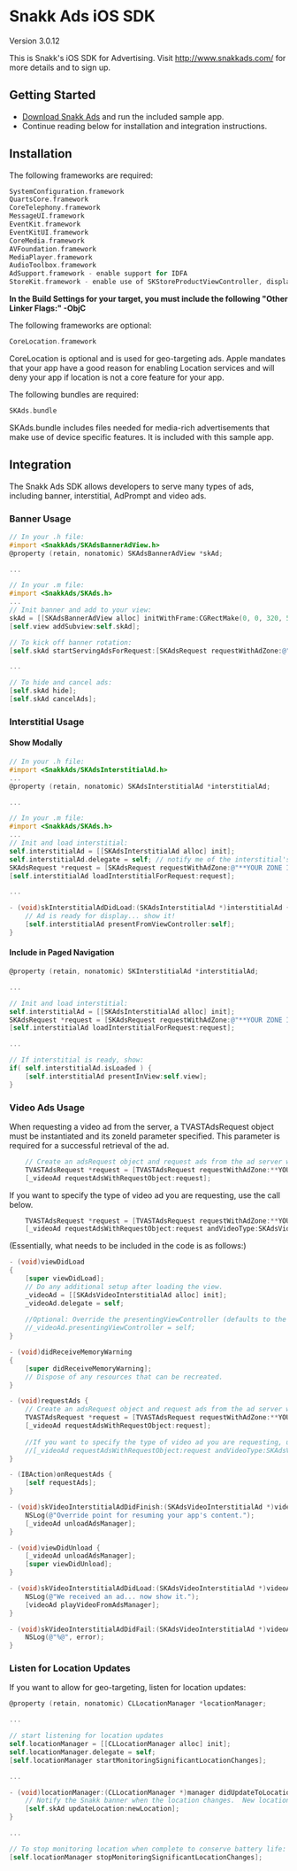Snakk Ads iOS SDK
================

Version 3.0.12

This is Snakk's iOS SDK for Advertising. Visit http://www.snakkads.com/ for more details and to sign up.



Getting Started
---------------

- [Download Snakk Ads](https://github.com/SnakkAds/snakk-ads-ios-sdk/archive/master.zip) and run the included sample app.
- Continue reading below for installation and integration instructions.


Installation
------------

The following frameworks are required:

```objective-c
SystemConfiguration.framework
QuartsCore.framework
CoreTelephony.framework
MessageUI.framework
EventKit.framework
EventKitUI.framework
CoreMedia.framework
AVFoundation.framework
MediaPlayer.framework
AudioToolbox.framework
AdSupport.framework - enable support for IDFA
StoreKit.framework - enable use of SKStoreProductViewController, displays app store ads without leaving your app
```

**In the Build Settings for your target, you must include the following "Other Linker Flags:" -ObjC**

The following frameworks are optional:

```objective-c
CoreLocation.framework
```
CoreLocation is optional and is used for geo-targeting ads.  Apple mandates that your app have a good reason for enabling Location services and will deny your app if location is not a core feature for your app.

The following bundles are required:

```objective-c
SKAds.bundle
```

SKAds.bundle includes files needed for media-rich advertisements that make use of device specific features. It is included with this sample app.



Integration
----------

The Snakk Ads SDK allows developers to serve many types of ads, including banner, interstitial, AdPrompt and video ads.


### Banner Usage

```objective-c
// In your .h file:
#import <SnakkAds/SKAdsBannerAdView.h>
@property (retain, nonatomic) SKAdsBannerAdView *skAd;

...

// In your .m file:
#import <SnakkAds/SKAds.h>
...
// Init banner and add to your view:
skAd = [[SKAdsBannerAdView alloc] initWithFrame:CGRectMake(0, 0, 320, 50)];
[self.view addSubview:self.skAd];

// To kick off banner rotation:
[self.skAd startServingAdsForRequest:[SKAdsRequest requestWithAdZone:@"**YOUR ZONE ID**"]];

...

// To hide and cancel ads: 
[self.skAd hide];
[self.skAd cancelAds];
```



### Interstitial Usage

#### Show Modally

```objective-c
// In your .h file:
#import <SnakkAds/SKAdsInterstitialAd.h>
...
@property (retain, nonatomic) SKAdsInterstitialAd *interstitialAd;

...

// In your .m file: 
#import <SnakkAds/SKAds.h>
...
// Init and load interstitial:
self.interstitialAd = [[SKAdsInterstitialAd alloc] init];
self.interstitialAd.delegate = self; // notify me of the interstitial's state changes
SKAdsRequest *request = [SKAdsRequest requestWithAdZone:@"**YOUR ZONE ID**"];
[self.interstitialAd loadInterstitialForRequest:request];

...

- (void)skInterstitialAdDidLoad:(SKAdsInterstitialAd *)interstitialAd {
    // Ad is ready for display... show it!
    [self.interstitialAd presentFromViewController:self];
}
```


#### Include in Paged Navigation
    
```objective-c
@property (retain, nonatomic) SKInterstitialAd *interstitialAd;

...

// Init and load interstitial:
self.interstitialAd = [[SKAdsInterstitialAd alloc] init];
SKAdsRequest *request = [SKAdsRequest requestWithAdZone:@"**YOUR ZONE ID**"];
[self.interstitialAd loadInterstitialForRequest:request];

...

// If interstitial is ready, show:
if( self.interstitialAd.isLoaded ) {
    [self.interstitialAd presentInView:self.view];
}
```

### Video Ads Usage

When requesting a video ad from the server, a TVASTAdsRequest object must be instantiated and its zoneId parameter specified. This parameter is required for a successful retrieval of the ad.

```objective-c
    // Create an adsRequest object and request ads from the ad server with your own ZONE_ID
    TVASTAdsRequest *request = [TVASTAdsRequest requestWithAdZone:**YOUR ZONE ID**;
    [_videoAd requestAdsWithRequestObject:request];
```

If you want to specify the type of video ad you are requesting, use the call below.

```objective-c 
    TVASTAdsRequest *request = [TVASTAdsRequest requestWithAdZone:**YOUR ZONE ID**];
    [_videoAd requestAdsWithRequestObject:request andVideoType:SKAdsVideoTypeMidroll];
```

(Essentially, what needs to be included in the code is as follows:)

```objective-c
- (void)viewDidLoad
{
    [super viewDidLoad];
	// Do any additional setup after loading the view.
    _videoAd = [[SKAdsVideoInterstitialAd alloc] init];
    _videoAd.delegate = self;
    
    //Optional: Override the presentingViewController (defaults to the delegate)
    //_videoAd.presentingViewController = self;
}

- (void)didReceiveMemoryWarning
{
    [super didReceiveMemoryWarning];
    // Dispose of any resources that can be recreated.
}

- (void)requestAds {    
    // Create an adsRequest object and request ads from the ad server with your own ZONE_ID
    TVASTAdsRequest *request = [TVASTAdsRequest requestWithAdZone:**YOUR ZONE ID**];
    [_videoAd requestAdsWithRequestObject:request];
    
    //If you want to specify the type of video ad you are requesting, use the call below.
    //[_videoAd requestAdsWithRequestObject:request andVideoType:SKAdsVideoTypeMidroll];
}

- (IBAction)onRequestAds {
    [self requestAds];
}

- (void)skVideoInterstitialAdDidFinish:(SKAdsVideoInterstitialAd *)videoAd {
    NSLog(@"Override point for resuming your app's content.");
    [_videoAd unloadAdsManager];
}

- (void)viewDidUnload {
    [_videoAd unloadAdsManager];
    [super viewDidUnload];
}

- (void)skVideoInterstitialAdDidLoad:(SKAdsVideoInterstitialAd *)videoAd {
    NSLog(@"We received an ad... now show it.");
    [videoAd playVideoFromAdsManager];
}

- (void)skVideoInterstitialAdDidFail:(SKAdsVideoInterstitialAd *)videoAd withErrorString:(NSString *)error {
    NSLog(@"%@", error);
}
```

### Listen for Location Updates

If you want to allow for geo-targeting, listen for location updates:

```objective-c
@property (retain, nonatomic) CLLocationManager *locationManager;

...

// start listening for location updates
self.locationManager = [[CLLocationManager alloc] init];
self.locationManager.delegate = self;
[self.locationManager startMonitoringSignificantLocationChanges];

...

- (void)locationManager:(CLLocationManager *)manager didUpdateToLocation:(CLLocation *)newLocation fromLocation:(CLLocation *)oldLocation {
    // Notify the Snakk banner when the location changes.  New location will be used the next time an ad is requested.
    [self.skAd updateLocation:newLocation];
}

...

// To stop monitoring location when complete to conserve battery life:
[self.locationManager stopMonitoringSignificantLocationChanges];
```
